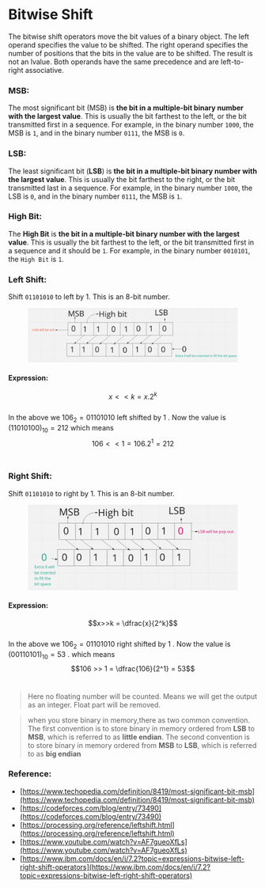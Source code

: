 # Bitwise Shift

The bitwise shift operators move the bit values of a binary object. The left operand specifies the value to be shifted. The right operand specifies the number of positions that the bits in the value are to be shifted. The result is not an lvalue. Both operands have the same precedence and are left-to-right associative.

### MSB:

The most significant bit (MSB) is **the bit in a multiple-bit binary number with the largest value**. This is usually the bit farthest to the left, or the bit transmitted first in a sequence. For example, in the binary number `1000`, the MSB is `1`, and in the binary number `0111`, the MSB is `0`.

### LSB:

The least significant bit (**LSB**) is **the bit in a multiple-bit binary number with the largest value**. This is usually the bit farthest to the right, or the bit transmitted last in a sequence. For example, in the binary number `1000`, the LSB is `0`, and in the binary number `0111`, the MSB is `1`.

### High Bit:

The **High Bit** is **the bit in a multiple-bit binary number with the largest value**. This is usually the bit farthest to the left, or the bit transmitted first in a sequence and it should be `1`. For example, in the binary number `0010101`, the `High Bit` is `1`.

### Left Shift:

Shift `01101010` to left by 1. This is an 8-bit number.

<figure><img src="../../.gitbook/assets/left_shift.png" alt=""><figcaption></figcaption></figure>

#### Expression:

$$x << k = x.2^k$$\
In the above we   $106_{2} = 01101010$    left shifted by 1 . Now the value is  $(11010100)_{10}= 212$ which means\
$$106 << 1 = 106.2^1 = 212$$​

### Right Shift:

Shift `01101010` to right by 1. This is an 8-bit number.

<figure><img src="../../.gitbook/assets/right_shift.png" alt=""><figcaption></figcaption></figure>

#### Expression:

$$x>>k = \dfrac{x}{2^k}$$\
In the above we $106_{2} = 01101010$ right shifted by 1 . Now the value is $(00110101)_{10}= 53$ . which means\
$$106 >> 1 = \dfrac{106}{2^1} = 53$$​

> Here no floating number will be counted. Means we will get the output as an integer. Float part will be removed.

> when you store binary in memory,there as two common convention. The first convention is to store binary in memory ordered from **LSB** to **MSB**, which is referred to as **little endian**. The second convention is to store binary in memory ordered from **MSB** to **LSB**, which is referred to as **big endian**

### Reference:

* [https://www.techopedia.com/definition/8419/most-significant-bit-msb](https://www.techopedia.com/definition/8419/most-significant-bit-msb)
* [https://codeforces.com/blog/entry/73490](https://codeforces.com/blog/entry/73490)
* [https://processing.org/reference/leftshift.html](https://processing.org/reference/leftshift.html)
* [https://www.youtube.com/watch?v=AF7gueoXfLs](https://www.youtube.com/watch?v=AF7gueoXfLs)
* [https://www.ibm.com/docs/en/i/7.2?topic=expressions-bitwise-left-right-shift-operators](https://www.ibm.com/docs/en/i/7.2?topic=expressions-bitwise-left-right-shift-operators)

